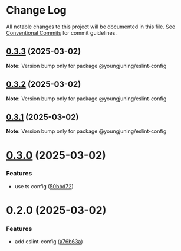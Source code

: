 # Change Log

All notable changes to this project will be documented in this file.
See [Conventional Commits](https://conventionalcommits.org) for commit guidelines.

## [0.3.3](https://github.com/youngjuning/youngjuning/compare/@youngjuning/eslint-config@0.3.2...@youngjuning/eslint-config@0.3.3) (2025-03-02)

**Note:** Version bump only for package @youngjuning/eslint-config





## [0.3.2](https://github.com/youngjuning/youngjuning/compare/@youngjuning/eslint-config@0.3.1...@youngjuning/eslint-config@0.3.2) (2025-03-02)

**Note:** Version bump only for package @youngjuning/eslint-config





## [0.3.1](https://github.com/youngjuning/youngjuning/compare/@youngjuning/eslint-config@0.3.0...@youngjuning/eslint-config@0.3.1) (2025-03-02)

**Note:** Version bump only for package @youngjuning/eslint-config





# [0.3.0](https://github.com/youngjuning/youngjuning/compare/@youngjuning/eslint-config@0.2.0...@youngjuning/eslint-config@0.3.0) (2025-03-02)


### Features

* use ts config ([50bbd72](https://github.com/youngjuning/youngjuning/commit/50bbd72c8dc31b4804c0658b572376d1680898e0))





# 0.2.0 (2025-03-02)


### Features

* add eslint-config ([a76b63a](https://github.com/youngjuning/youngjuning/commit/a76b63adb12dbb6b09170de08702850c4598a53d))
